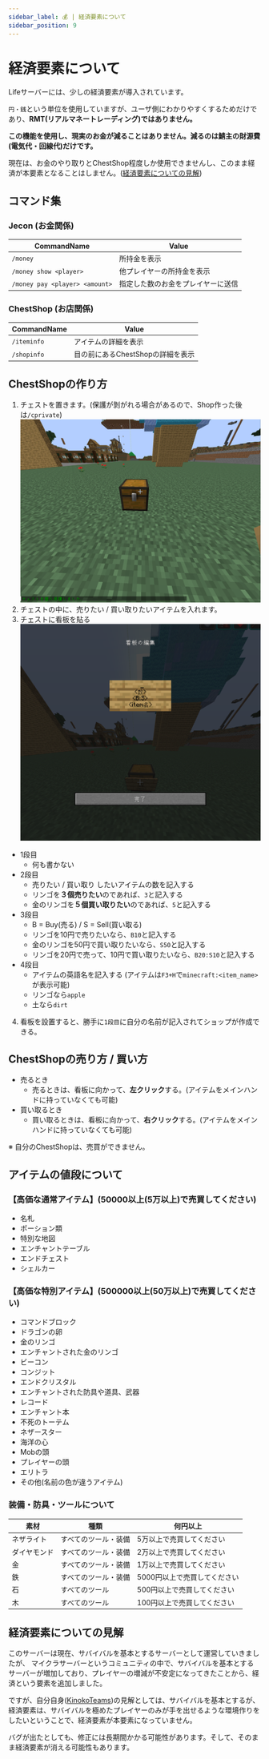 ```yaml
---
sidebar_label: 💰 | 経済要素について
sidebar_position: 9
---
```

# 経済要素について
Lifeサーバーには、少しの経済要素が導入されています。

`円・銭`という単位を使用していますが、ユーザ側にわかりやすくするためだけであり、**RMT(リアルマネートレーディング)ではありません。**

**この機能を使用し、現実のお金が減ることはありません。減るのは鯖主の財源費(電気代・回線代)だけです。**

現在は、お金のやり取りとChestShop程度しか使用できませんし、このまま経済が本要素となることはしません。([経済要素についての見解](##経済要素についての見解))

## コマンド集
### Jecon (お金関係)
| CommandName | Value |
| --- | --- |
| `/money` | 所持金を表示 |
| `/money show <player>` | 他プレイヤーの所持金を表示 |
| `/money pay <player> <amount>` | 指定した数のお金をプレイヤーに送信 |

### ChestShop (お店関係)
| CommandName | Value |
| --- | --- |
| `/iteminfo` | アイテムの詳細を表示 |
| `/shopinfo` | 目の前にあるChestShopの詳細を表示 |

## ChestShopの作り方
1. チェストを置きます。(保護が剝がれる場合があるので、Shop作った後は`/cprivate`)
![](img/chest_shop_1.png)
2. チェストの中に、売りたい / 買い取りたいアイテムを入れます。
3. チェストに看板を貼る
![](img/chestshop_2.png)
- 1段目 
    - 何も書かない
- 2段目
    - 売りたい / 買い取り したいアイテムの数を記入する
    - リンゴを**３個売りたい**のであれば、`3`と記入する
    - 金のリンゴを**５個買い取りたい**のであれば、`5`と記入する
- 3段目
    - B = Buy(売る) / S = Sell(買い取る)
    - リンゴを10円で売りたいなら、`B10`と記入する
    - 金のリンゴを50円で買い取りたいなら、`S50`と記入する
    - リンゴを20円で売って、10円で買い取りたいなら、`B20:S10`と記入する
- 4段目
    - アイテムの英語名を記入する (アイテムは`F3+H`で`minecraft:<item_name>`が表示可能)
    - リンゴなら`apple`
    - 土なら`dirt`

4. 看板を設置すると、勝手に`1段目`に自分の名前が記入されてショップが作成できる。

## ChestShopの売り方 / 買い方
- 売るとき
    - 売るときは、看板に向かって、**左クリック**する。(アイテムをメインハンドに持っていなくても可能)
- 買い取るとき
    - 買い取るときは、看板に向かって、**右クリック**する。(アイテムをメインハンドに持っていなくても可能)

※ 自分のChestShopは、売買ができません。

## アイテムの値段について
### 【高価な通常アイテム】(50000以上(5万以上)で売買してください)
- 名札
- ポーション類
- 特別な地図
- エンチャントテーブル
- エンドチェスト
- シェルカー

### 【高価な特別アイテム】(500000以上(50万以上)で売買してください)
- コマンドブロック
- ドラゴンの卵
- 金のリンゴ
- エンチャントされた金のリンゴ
- ビーコン
- コンジット
- エンドクリスタル     
- エンチャントされた防具や道具、武器
- レコード
- エンチャント本
- 不死のトーテム
- ネザースター
- 海洋の心
- Mobの頭
- プレイヤーの頭
- エリトラ
- その他(名前の色が違うアイテム)

### 装備・防具・ツールについて
| 素材 | 種類 | 何円以上 |
| --- | --- | --- |
| ネザライト | すべてのツール・装備 | 5万以上で売買してください |
| ダイヤモンド | すべてのツール・装備 | 2万以上で売買してください |
| 金 | すべてのツール・装備 | 1万以上で売買してください |
| 鉄 | すべてのツール・装備 | 5000円以上で売買してください |
| 石 | すべてのツール | 500円以上で売買してください |
| 木 | すべてのツール | 100円以上で売買してください |

## 経済要素についての見解
このサーバーは現在、サバイバルを基本とするサーバーとして運営していきましたが、
マイクラサーバーというコミュニティの中で、サバイバルを基本とするサーバーが増加しており、プレイヤーの増減が不安定になってきたことから、経済という要素を追加しました。

ですが、自分自身([KinokoTeams](../serverinfo.md/##運営メンバー/>KinokoTeams))の見解としては、サバイバルを基本とするが、経済要素は、サバイバルを極めたプレイヤーのみが手を出せるような環境作りをしたいということで、経済要素が本要素になっていません。

バグが出たとしても、修正には長期間かかる可能性があります。そして、そのまま経済要素が消える可能性もあります。